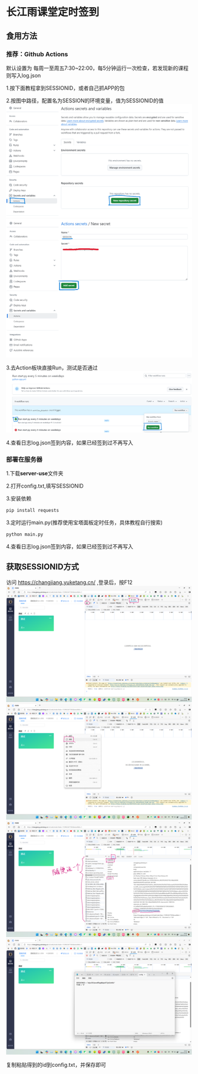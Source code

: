 # 长江雨课堂定时签到
## 食用方法
### 推荐：Github Actions
默认设置为 每周一至周五7:30~22:00，每5分钟运行一次检查，若发现新的课程则写入log.json

1.按下面教程拿到SESSIONID，或者自己抓APP的包

2.按图中路径，配置名为SESSION的环境变量，值为SESSIONID的值
![图片1](img/Step_1.png)
![图片2](img/Step_2.png)

3.去Action板块直接Run，测试是否通过
![图片3](img/Step_3.png)

4.查看日志log.json签到内容，如果已经签到过不再写入

### 部署在服务器
1.下载**server-use**文件夹

2.打开config.txt,填写SESSIONID

3.安装依赖
```bash
pip install requests
```
3.定时运行main.py(推荐使用宝塔面板定时任务，具体教程自行搜索)
```python
python main.py
```

4.查看日志log.json签到内容，如果已经签到过不再写入

## 获取SESSIONID方式

访问 https://changjiang.yuketang.cn/ ,登录后，按F12
![图片1](server-use/screenShot/1.png)
![图片2](server-use/screenShot/2.png)
![图片3](server-use/screenShot/3.png)
![图片4](server-use/screenShot/4.png)

复制粘贴得到的id到config.txt，并保存即可
